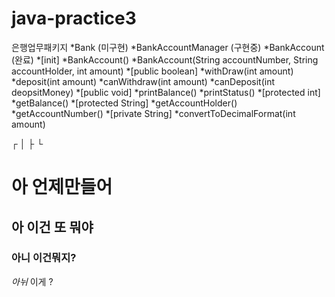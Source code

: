 # java-practice3
은행업무패키지
*Bank (미구현)
 *BankAccountManager (구현중)
  *BankAccount (완료)
   *[init]
    *BankAccount()
    *BankAccount(String accountNumber, String accountHolder, int amount)
   *[public boolean]
    *withDraw(int amount)
    *deposit(int amount)
    *canWithdraw(int amount)
    *canDeposit(int deopsitMoney)
   *[public void]
    *printBalance()
    *printStatus()
   *[protected int]
    *getBalance()
   *[protected String]
    *getAccountHolder()
    *getAccountNumber()
   *[private String]
    *convertToDecimalFormat(int amount)


┌
│
├ 
└
# 아 언제만들어
## 아 이건 또 뭐야
### 아니 이건뭐지?
*아뉘* 이게 ?
